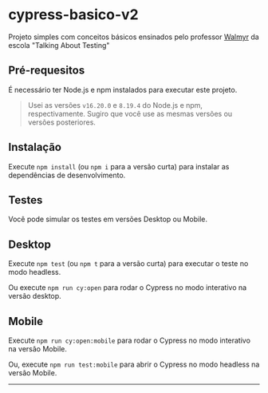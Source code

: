 # cypress-basico-v2

Projeto simples com conceitos básicos ensinados pelo professor [Walmyr](https://walmyr.dev) da escola "Talking About Testing"

## Pré-requesitos

É necessário ter Node.js e npm instalados para executar este projeto.

> Usei as versões `v16.20.0` e `8.19.4` do Node.js e npm, respectivamente. Sugiro que você use as mesmas versões ou versões posteriores.

## Instalação

Execute `npm install` (ou `npm i` para a versão curta) para instalar as dependências de desenvolvimento.

## Testes

Você pode simular os testes em versões Desktop ou Mobile.

## Desktop

Execute `npm test` (ou `npm t` para a versão curta) para executar o teste no modo headless.

Ou execute `npm run cy:open` para rodar o Cypress no modo interativo na versão desktop.

## Mobile

Execute `npm run cy:open:mobile` para rodar o Cypress no modo interativo na versão Mobile.

Ou, execute `npm run test:mobile` para abrir o Cypress no modo headless na versão Mobile.
___